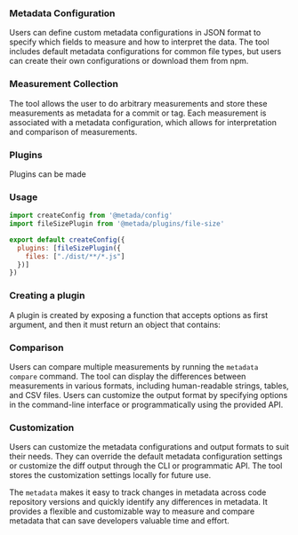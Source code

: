 ### Metadata Configuration

Users can define custom metadata configurations in JSON format to specify which fields to measure and how to interpret the data. The tool includes default metadata configurations for common file types, but users can create their own configurations or download them from npm.

### Measurement Collection

The tool allows the user to do arbitrary measurements and store these measurements as metadata for a commit or tag. Each measurement is associated with a metadata configuration, which allows for interpretation and comparison of measurements.

### Plugins

Plugins can be made

### Usage

```JavaScript
import createConfig from '@metada/config'
import fileSizePlugin from '@metada/plugins/file-size'

export default createConfig({
  plugins: [fileSizePlugin({
    files: ["./dist/**/*.js"]
  })]
})
```

### Creating a plugin

A plugin is created by exposing a function that accepts options as first argument, and then it must return an object that contains:  
  

### Comparison

Users can compare multiple measurements by running the `metadata compare` command. The tool can display the differences between measurements in various formats, including human-readable strings, tables, and CSV files. Users can customize the output format by specifying options in the command-line interface or programmatically using the provided API.

### Customization

Users can customize the metadata configurations and output formats to suit their needs. They can override the default metadata configuration settings or customize the diff output through the CLI or programmatic API. The tool stores the customization settings locally for future use.

The `metadata` makes it easy to track changes in metadata across code repository versions and quickly identify any differences in metadata. It provides a flexible and customizable way to measure and compare metadata that can save developers valuable time and effort.